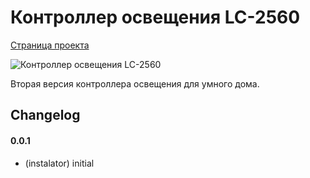# Контроллер освещения LC-2560

[Страница проекта](http://blog.instalator.ru/archives/657)

![Контроллер освещения LC-2560](http://blog.instalator.ru/wp-content/uploads/photo-gallery/lighting/IMG_1548.JPG)

Вторая версия контроллера освещения для умного дома.

## Changelog

#### 0.0.1
* (instalator) initial
